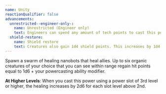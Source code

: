 ```yaml
---
name: Unity
reactionQualifier: false
advancements:
  unrestricted--engineer-only-:
    name: Unrestricted (Engineer only)
    text: Engineers can spend any amount of tech points to cast this power. They are not limited by their Tech Point Limit column.
  shield-restore:
    name: Shield restore
    text: Creatures also gain 1d4 shield points. This increases by 1d4 for each power slot above the 2nd.
---
```

Spawn a swarm of healing nanobots that heal allies. Up to six organic creatures of your choice that you can see within range
regain hit points equal to 1d6 + your powercasting ability modifier.

__At Higher Levels__: When you cast this power using a power slot of 3rd level or higher, the healing increases
by 2d6 for each slot level above 2nd.
